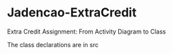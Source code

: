 # Jadencao-ExtraCredit

Extra Credit Assignment: From Activity Diagram to Class

The class declarations are in src
